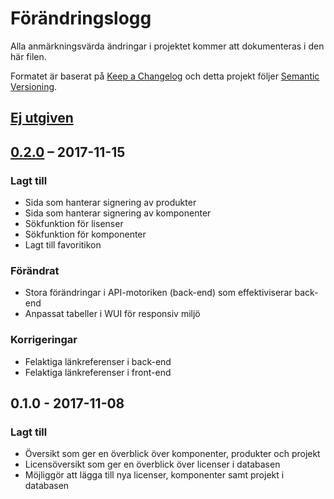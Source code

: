 # Förändringslogg
Alla anmärkningsvärda ändringar i projektet kommer att dokumenteras i den här filen.

Formatet är baserat på [Keep a Changelog] och detta projekt följer [Semantic Versioning].

[Keep a Changelog]: http://keepachangelog.com/en/1.0.0/
[Semantic Versioning]: http://semver.org/spec/v2.0.0.html

## [Ej utgiven]

## [0.2.0] – 2017-11-15
### Lagt till
- Sida som hanterar signering av produkter
- Sida som hanterar signering av komponenter
- Sökfunktion för lisenser
- Sökfunktion för komponenter
- Lagt till favoritikon

### Förändrat
- Stora förändringar i API-motoriken (back-end) som effektiviserar back-end
- Anpassat tabeller i WUI för responsiv miljö

### Korrigeringar
- Felaktiga länkreferenser i back-end
- Felaktiga länkreferenser i front-end

## 0.1.0 - 2017-11-08
### Lagt till
- Översikt som ger en överblick över komponenter, produkter och projekt
- Licensöversikt som ger en överblick över licenser i databasen
- Möjliggör att lägga till nya licenser, komponenter samt projekt i databasen

[Ej utgiven]: https://github.com/SAAB2017/3PP-tool/compare/v0.2.0...HEAD
[0.2.0]: https://github.com/SAAB2017/3PP-tool/compare/v0.1.0...v0.2.0

